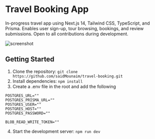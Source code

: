 # Travel Booking App

In-progress travel app using Next.js 14, Tailwind CSS, TypeScript, and Prisma. Enables user sign-up, tour browsing, bookings, and review submissions. Open to all contributions during development.

![screenshot](https://i.ibb.co/L0HdM87/Screenshot-1.jpg)

## Getting Started

1. Clone the repository: `git clone https://github.com/saidMounaim/travel-booking.git`
2. Install dependencies: `npm install`
3. Create a .env file in the root and add the following

```
POSTGRES_URL=""
POSTGRES_PRISMA_URL=""
POSTGRES_USER=""
POSTGRES_HOST=""
POSTGRES_PASSWORD=""

BLOB_READ_WRITE_TOKEN=""
```

4. Start the development server: `npm run dev`



